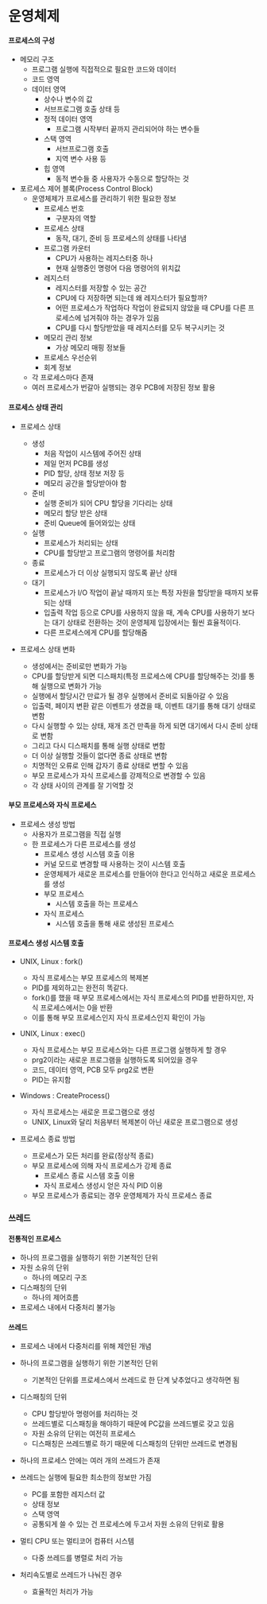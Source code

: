 # 운영체제

#### 프로세스의 구성

- 메모리 구조
  - 프로그램 실행에 직접적으로 필요한 코드와 데이터
  - 코드 영역
  - 데이터 영역
    - 상수나 변수의 값
    - 서브프로그램 호출 상태 등
    - 정적 데이터 영역
      - 프로그램 시작부터 끝까지 관리되어야 하는 변수들
    - 스택 영역
      - 서브프로그램 호출
      - 지역 변수 사용 등
    - 힙 영역
      - 동적 변수들 중 사용자가 수동으로 할당하는 것
- 포르세스 제어 블록(Process Control Block)
  - 운영체제가 프로세스를 관리하기 위한 필요한 정보
    - 프로세스 번호
      - 구분자의 역할
    - 프로세스 상태
      - 동작, 대기, 준비 등 프로세스의 상태를 나타냄
    - 프로그램 카운터
      - CPU가 사용하는 레지스터중 하나
      - 현재 실행중인 명령어 다음 명령어의 위치값
    - 레지스터
      - 레지스터를 저장할 수 있는 공간
      - CPU에 다 저장하면 되는데 왜 레지스터가 필요할까?
      - 어떤 프로세스가 작업하다 작업이 완료되지 않았을 때 CPU를 다른 프로세스에 넘겨줘야 하는 경우가 있음
      - CPU를 다시 할당받았을 때 레지스터를 모두 복구시키는 것
    - 메모리 관리 정보
      - 가상 메모리 매핑 정보들
    - 프로세스 우선순위
    - 회계 정보
  - 각 프로세스마다 존재
  - 여러 프로세스가 번갈아 실행되는 경우 PCB에 저장된 정보 활용

#### 프로세스 상태 관리

- 프로세스 상태
  - 생성
    - 처음 작업이 시스템에 주어진 상태
    - 제일 먼저 PCB를 생성
    - PID 할당, 상태 정보 저장 등
    - 메모리 공간을 할당받아야 함
  - 준비
    - 실행 준비가 되어 CPU 할당을 기다리는 상태
    - 메모리 할당 받은 상태
    - 준비 Queue에 들어와있는 상태
  - 실행
    - 프로세스가 처리되는 상태
    - CPU를 할당받고 프로그램의 명령어를 처리함
  - 종료
    - 프로세스가 더 이상 실행되지 않도록 끝난 상태
  - 대기
    - 프로세스가 I/O 작업이 끝날 때까지 또는 특정 자원을 할당받을 때까지 보류되는 상태
    - 입출력 작업 등으로 CPU를 사용하지 않을 때, 계속 CPU를 사용하기 보다는 대기 상태로 전환하는 것이 운영체제 입장에서는 훨씬 효율적이다.
    - 다른 프로세스에게 CPU를 할당해줌

- 프로세스 상태 변화
  - 생성에서는 준비로만 변화가 가능
  - CPU를 할당받게 되면 디스패치(특정 프로세스에  CPU를 할당해주는 것)를 통해 실행으로 변화가 가능
  - 실행에서 할당시간 만료가 될 경우 실행에서 준비로 되돌아갈 수 있음
  - 입출력, 페이지 변환 같은 이벤트가 생겼을 때, 이벤트 대기를 통해 대기 상태로 변함
  - 다시 실행할 수 있는 상태, 재개 조건 만족을 하게 되면 대기에서 다시 준비 상태로 변함
  - 그리고 다시 디스패치를 통해 실행 상태로 변함
  - 더 이상 실행할 것들이 없다면 종료 상태로 변함
  - 치명적인 오류로 인해 갑자기 종료 상태로 변할 수 있음
  - 부모 프로세스가 자식 프로세스를 강제적으로 변경할 수 있음
  - 각 상태 사이의 관계를 잘 기억할 것

#### 부모 프로세스와 자식 프로세스

- 프로세스 생성 방법
  - 사용자가 프로그램을 직접 실행
  - 한 프로세스가 다른 프로세스를 생성
    - 프로세스 생성 시스템 호출 이용
    - 커널 모드로 변경할 때 사용하는 것이 시스템 호출
    - 운영체제가 새로운 프로세스를 만들어야 한다고 인식하고 새로운 프로세스를 생성
    - 부모 프로세스
      - 시스템 호출을 하는 프로세스
    - 자식 프로세스
      - 시스템 호출을 통해 새로 생성된 프로세스

#### 프로세스 생성 시스템 호출

- UNIX, Linux : fork()
  - 자식 프로세스는 부모 프로세스의 복제본
  - PID를 제외하고는 완전히 똑같다.
  - fork()를 했을 때 부모 프로세스에서는 자식 프로세스의 PID를 반환하지만, 자식 프로세스에서는 0을 반환
  - 이를 통해 부모 프로세스인지 자식 프로세스인지 확인이 가능
- UNIX, Linux : exec()
  - 자식 프로세스는 부모 프로세스와는 다른 프로그램 실행하게 할 경우
  - prg2이라는 새로운 프로그램을 실행하도록 되어있을 경우
  - 코드, 데이터 영역, PCB 모두 prg2로 변환
  - PID는 유지함

- Windows : CreateProcess()
  - 자식 프로세스는 새로운 프로그램으로 생성
  - UNIX, Linux와 달리 처음부터 복제본이 아닌 새로운 프로그램으로 생성
- 프로세스 종료 방법
  - 프로세스가 모든 처리를 완료(정상적 종료)
  - 부모 프로세스에 의해 자식 프로세스가 강제 종료
    - 프로세스 종료 시스템 호출 이용
    - 자식 프로세스 생성시 얻은 자식 PID 이용
  - 부모 프로세스가 종료되는 경우 운영체제가 자식 프로세스 종료

### 쓰레드

#### 전통적인 프로세스

- 하나의 프로그램을 실행하기 위한 기본적인 단위
- 자원 소유의 단위
  - 하나의 메모리 구조
- 디스패칭의 단위
  - 하나의 제어흐름
- 프로세스 내에서 다중처리 불가능

#### 쓰레드

- 프로세스 내에서 다중처리를 위해 제안된 개념
- 하나의 프로그램을 실행하기 위한 기본적인 단위
  - 기본적인 단위를 프로세스에서 쓰레드로 한 단계 낮추었다고 생각하면 됨
- 디스패칭의 단위
  - CPU 할당받아 명령어를 처리하는 것
  - 쓰레드별로 디스패칭을 해야하기 때문에 PC값을 쓰레드별로 갖고 있음
  - 자원 소유의 단위는 여전히 프로세스
  - 디스패칭은 쓰레드별로 하기 때문에 디스패칭의 단위만 쓰레드로 변경됨
- 하나의 프로세스 안에는 여러 개의 쓰레드가 존재
- 쓰레드는 실행에 필요한 최소한의 정보만 가짐
  - PC를 포함한 레지스터 값
  - 상태 정보
  - 스택 영역
  - 공통되게 쓸 수 있는 건 프로세스에 두고서 자원 소유의 단위로 활용
- 멀티 CPU 또는 멀티코어 컴퓨터 시스템
  - 다중 쓰레드를 병렬로 처리 가능

- 처리속도별로 쓰레드가 나눠진 경우
  - 효율적인 처리가 가능
